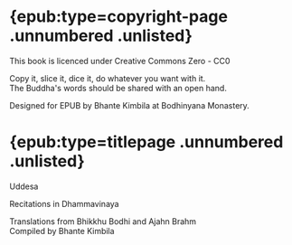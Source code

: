 # {epub:type=copyright-page .unnumbered .unlisted}

This book is licenced under Creative Commons Zero - CC0

Copy it, slice it, dice it, do whatever you want with it.<br />
The Buddha's words should be shared with an open hand.

Designed for EPUB by Bhante Kimbila at Bodhinyana Monastery.

# {epub:type=titlepage .unnumbered .unlisted}
<div class="text-center">
Uddesa

Recitations in Dhammavinaya

Translations from Bhikkhu Bodhi and Ajahn Brahm<br />
Compiled by Bhante Kimbila
</div>
